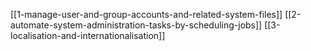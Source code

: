 [[1-manage-user-and-group-accounts-and-related-system-files]]
[[2-automate-system-administration-tasks-by-scheduling-jobs]]
[[3-localisation-and-internationalisation]]
